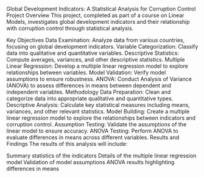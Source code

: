 Global Development Indicators: A Statistical Analysis for Corruption Control
Project Overview
This project, completed as part of a course on Linear Models, investigates global development indicators and their relationship with corruption control through statistical analysis.

Key Objectives
Data Examination: Analyze data from various countries, focusing on global development indicators.
Variable Categorization: Classify data into qualitative and quantitative variables.
Descriptive Statistics: Compute averages, variances, and other descriptive statistics.
Multiple Linear Regression: Develop a multiple linear regression model to explore relationships between variables.
Model Validation: Verify model assumptions to ensure robustness.
ANOVA: Conduct Analysis of Variance (ANOVA) to assess differences in means between dependent and independent variables.
Methodology
Data Preparation: Clean and categorize data into appropriate qualitative and quantitative types.
Descriptive Analysis: Calculate key statistical measures including means, variances, and other relevant statistics.
Model Building: Create a multiple linear regression model to explore the relationships between indicators and corruption control.
Assumption Testing: Validate the assumptions of the linear model to ensure accuracy.
ANOVA Testing: Perform ANOVA to evaluate differences in means across different variables.
Results and Findings
The results of this analysis will include:

Summary statistics of the indicators
Details of the multiple linear regression model
Validation of model assumptions
ANOVA results highlighting differences in means
